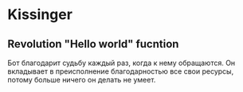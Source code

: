 # Kissinger

## Revolution "Hello world" fucntion

Бот благодарит судьбу каждый раз, когда к нему обращаются. Он вкладывает в преисполнение благодарностью все свои ресурсы, потому больше ничего он делать не умеет.